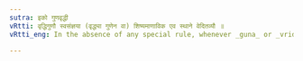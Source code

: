 ```yaml
---
sutra: इको गुणवृद्धी
vRtti: वृद्धिगुणौ स्वसंज्ञया (वृद्ध्या गुणेन वा) शिष्यमाणाविक एव स्थाने वेदितव्यौ ॥
vRtti_eng: In the absence of any special rule, whenever _guna_ or _vriddhi_ is enjoined about any expression by using the terms _guna_ or _vriddhi_, it is to be understood to come in the room of the _ik_ vowels only. (_i_, _u_, _ri_, and _li_ long and short,) of that expression.

---
```

